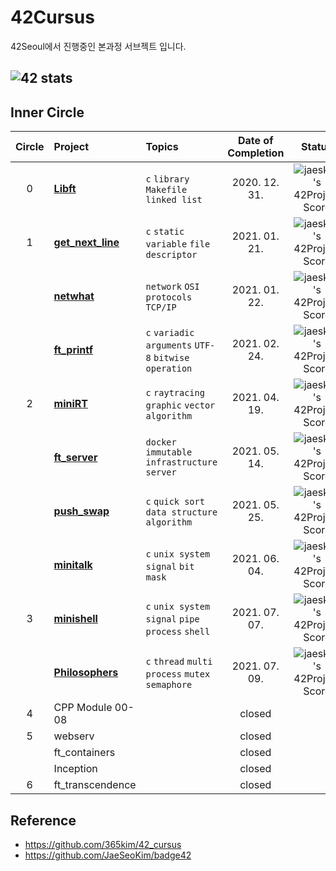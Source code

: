 # 42Cursus
42Seoul에서 진행중인 본과정 서브젝트 입니다.
## ![42 stats](https://badge42.herokuapp.com/api/stats/klim)
## Inner Circle

| Circle | Project                  | Topics                                               | Date of Completion | Status |
| :----: | :----------------------- | :--------------------------------------------------- | :----------------: | :----: |
|   0    | [**Libft**]()            | `c` `library` `Makefile` `linked list`               |   2020. 12. 31.    | ![jaeskim's 42Project Score](https://badge42.herokuapp.com/api/project/klim/Libft) |
|   1    | [**get_next_line**]()    | `c` `static variable` `file descriptor`              |   2021. 01. 21.    | ![jaeskim's 42Project Score](https://badge42.herokuapp.com/api/project/klim/get_next_line) |
|        | [**netwhat**]()          | `network` `OSI protocols` `TCP/IP`                   |   2021. 01. 22.    | ![jaeskim's 42Project Score](https://badge42.herokuapp.com/api/project/klim/netwhat) |
|        | [**ft_printf**]()        | `c` `variadic arguments` `UTF-8` `bitwise operation` |   2021. 02. 24.    | ![jaeskim's 42Project Score](https://badge42.herokuapp.com/api/project/klim/ft_printf) |
|   2    | [**miniRT**]()           | `c` `raytracing` `graphic` `vector` `algorithm`      |   2021. 04. 19.    | ![jaeskim's 42Project Score](https://badge42.herokuapp.com/api/project/klim/miniRT) |
|        | [**ft_server**]()        | `docker` `immutable infrastructure` `server`         |   2021. 05. 14.    | ![jaeskim's 42Project Score](https://badge42.herokuapp.com/api/project/klim/ft_server) |
|        | [**push_swap**]()        | `c` `quick sort` `data structure` `algorithm`        |   2021. 05. 25.    | ![jaeskim's 42Project Score](https://badge42.herokuapp.com/api/project/klim/push_swap) |
|        | [**minitalk**]()         | `c` `unix system` `signal` `bit mask`                |   2021. 06. 04.    | ![jaeskim's 42Project Score](https://badge42.herokuapp.com/api/project/klim/minitalk) |
|   3    | [**minishell**]()        | `c` `unix system` `signal` `pipe` `process` `shell`  |   2021. 07. 07.    | ![jaeskim's 42Project Score](https://badge42.herokuapp.com/api/project/klim/minishell) |
|        | [**Philosophers**]()     | `c` `thread` `multi process` `mutex` `semaphore`     |   2021. 07. 09.    | ![jaeskim's 42Project Score](https://badge42.herokuapp.com/api/project/klim/Philosophers) |
|   4    | CPP Module 00-08         |                                                      |       closed       |  |
|   5    | webserv                  |                                                      |       closed       |  |
|        | ft_containers            |                                                      |       closed       |  |
|        | Inception                |                                                      |       closed       |  |
|   6    | ft_transcendence         |                                                      |       closed       |  |

## Reference
- https://github.com/365kim/42_cursus
- https://github.com/JaeSeoKim/badge42
